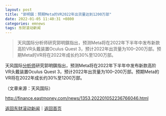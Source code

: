 ```yaml
---
layout: post
title: "郭明錤：预期Meta的VR2022年出货量达到1200万部"
date: 2022-01-05 11:40:31 +0800
categories: emnews
tags: 东财滚动新闻
---
```

> 天风国际分析师研究郭明錤指出，预测Meta将在2022年下半年中发布新款高阶VR头戴装置Oculus Quest 3，预计2022年出货量为100–200万部。预期Meta的VR将在2022年成长约30%至1200万部。

<p>天风国际<span id="Info.3224"><a href="http://data.eastmoney.com/invest/invest/default.html" class="infokey">分析师</a></span>研究郭明錤指出，预测Meta将在2022年下半年中发布新款高阶VR头戴装置Oculus Quest 3，预计2022年出货量为100–200万部。预期Meta的VR将在2022年成长约30%至1200万部。</p><p class="em_media">（文章来源：天风国际）</p>

<http://finance.eastmoney.com/news/1353,202201052236766046.html>

[返回东财滚动新闻](//finews.withounder.com/emnews/)｜[返回首页](//finews.withounder.com/)